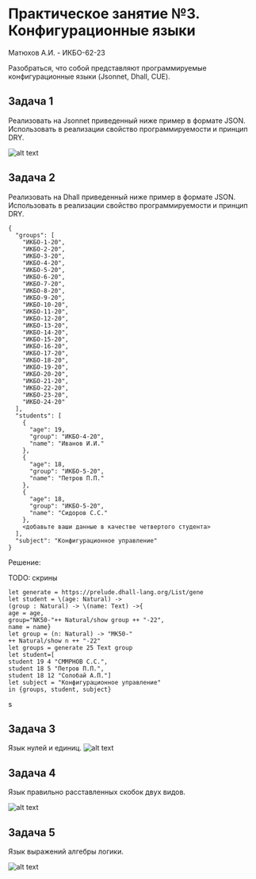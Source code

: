 # Практическое занятие №3. Конфигурационные языки

Матюхов А.И. - ИКБО-62-23

Разобраться, что собой представляют программируемые конфигурационные языки (Jsonnet, Dhall, CUE).

## Задача 1

Реализовать на Jsonnet приведенный ниже пример в формате JSON. Использовать в реализации свойство программируемости и принцип DRY.

![alt text](pics/image31.png)

## Задача 2

Реализовать на Dhall приведенный ниже пример в формате JSON. Использовать в реализации свойство программируемости и принцип DRY.

```
{
  "groups": [
    "ИКБО-1-20",
    "ИКБО-2-20",
    "ИКБО-3-20",
    "ИКБО-4-20",
    "ИКБО-5-20",
    "ИКБО-6-20",
    "ИКБО-7-20",
    "ИКБО-8-20",
    "ИКБО-9-20",
    "ИКБО-10-20",
    "ИКБО-11-20",
    "ИКБО-12-20",
    "ИКБО-13-20",
    "ИКБО-14-20",
    "ИКБО-15-20",
    "ИКБО-16-20",
    "ИКБО-17-20",
    "ИКБО-18-20",
    "ИКБО-19-20",
    "ИКБО-20-20",
    "ИКБО-21-20",
    "ИКБО-22-20",
    "ИКБО-23-20",
    "ИКБО-24-20"
  ],
  "students": [
    {
      "age": 19,
      "group": "ИКБО-4-20",
      "name": "Иванов И.И."
    },
    {
      "age": 18,
      "group": "ИКБО-5-20",
      "name": "Петров П.П."
    },
    {
      "age": 18,
      "group": "ИКБО-5-20",
      "name": "Сидоров С.С."
    },
    <добавьте ваши данные в качестве четвертого студента>
  ],
  "subject": "Конфигурационное управление"
}
```

Решение:

TODO: скрины

```
let generate = https://prelude.dhall-lang.org/List/gene
let student = \(age: Natural) ->
(group : Natural) -> \(name: Text) ->{
age = age,
group="NK50-"++ Natural/show group ++ "-22",
name = name}
let group = (n: Natural) -> "MK50-"
++ Natural/show n ++ "-22"
let groups = generate 25 Text group
let student=[
student 19 4 "CMMPHOB C.C.",
student 18 5 "Петров П.П.",
student 18 12 "Солобай А.П."]
let subject = "Конфигурационное управление"
in {groups, student, subject}
```

s

## Задача 3

Язык нулей и единиц.
![alt text](pics/image32.png)

## Задача 4

Язык правильно расставленных скобок двух видов.

![alt text](pics/image33.png)

## Задача 5

Язык выражений алгебры логики.

![alt text](pics/imag34.png)
